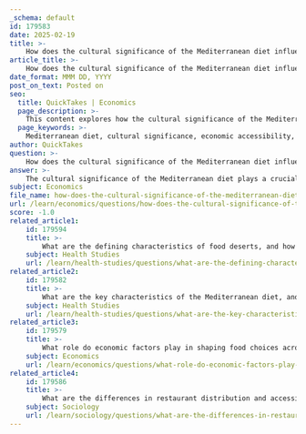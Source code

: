 ```yaml
---
_schema: default
id: 179583
date: 2025-02-19
title: >-
    How does the cultural significance of the Mediterranean diet influence its economic accessibility?
article_title: >-
    How does the cultural significance of the Mediterranean diet influence its economic accessibility?
date_format: MMM DD, YYYY
post_on_text: Posted on
seo:
  title: QuickTakes | Economics
  page_description: >-
    This content explores how the cultural significance of the Mediterranean diet influences its economic accessibility, highlighting the impact of social class and food perception on dietary choices.
  page_keywords: >-
    Mediterranean diet, cultural significance, economic accessibility, social class, food perception, food deserts, health benefits, fresh produce, status symbol, dietary choices, nutritional options, culinary heritage
author: QuickTakes
question: >-
    How does the cultural significance of the Mediterranean diet influence its economic accessibility?
answer: >-
    The cultural significance of the Mediterranean diet plays a crucial role in its economic accessibility, primarily through the interplay of cultural values, social class, and food perception.\n\n1. **Cultural Significance**: The Mediterranean diet is not only recognized for its health benefits but also embodies cultural practices and traditions. It emphasizes fresh, high-quality ingredients such as fruits, vegetables, whole grains, and olive oil, which are often associated with a lifestyle that values health and well-being. This cultural perception elevates the diet as a "good" choice, influencing individuals' aspirations to adopt it, regardless of their economic status.\n\n2. **Economic Accessibility**: Despite its cultural appeal, the economic accessibility of the Mediterranean diet can be limited by social class. Higher-quality ingredients, such as fresh produce and fish, can be more expensive and less accessible in lower-income areas, often referred to as food deserts. These areas lack grocery stores that provide a variety of fresh and nutritious foods, forcing residents to rely on cheaper, processed options that do not align with the Mediterranean diet.\n\n3. **Social Class Influence**: Different social classes perceive food differently. The upper class may have the means to regularly purchase the ingredients necessary for a Mediterranean diet, often associating it with status and health consciousness. In contrast, the working class may find it challenging to afford these foods consistently, leading to a reliance on more affordable, less nutritious options. This disparity creates a gap in the ability to access the Mediterranean diet, despite its cultural significance.\n\n4. **Food Perception and Status**: The Mediterranean diet is often viewed as a status symbol, particularly in upper-class circles where dining experiences may include Michelin star restaurants that feature Mediterranean cuisine. This perception can further alienate lower-income individuals who may feel that such dietary choices are out of reach, both economically and socially.\n\n5. **Cultural Connections to Food**: The cultural connections to food also play a role in how individuals from different social classes relate to the Mediterranean diet. For those who can afford it, the diet may represent a connection to a healthier lifestyle and cultural heritage. However, for those in lower socioeconomic brackets, the inability to access these foods can lead to feelings of exclusion from this cultural narrative.\n\nIn summary, while the Mediterranean diet holds significant cultural value and is associated with health benefits, its economic accessibility is heavily influenced by social class. The disparities in food access, perceptions of food quality, and the status associated with certain diets create barriers that can prevent lower-income individuals from fully embracing the Mediterranean diet, despite its cultural significance.
subject: Economics
file_name: how-does-the-cultural-significance-of-the-mediterranean-diet-influence-its-economic-accessibility.md
url: /learn/economics/questions/how-does-the-cultural-significance-of-the-mediterranean-diet-influence-its-economic-accessibility
score: -1.0
related_article1:
    id: 179594
    title: >-
        What are the defining characteristics of food deserts, and how do they impact access to fresh foods?
    subject: Health Studies
    url: /learn/health-studies/questions/what-are-the-defining-characteristics-of-food-deserts-and-how-do-they-impact-access-to-fresh-foods
related_article2:
    id: 179582
    title: >-
        What are the key characteristics of the Mediterranean diet, and what health benefits are associated with it?
    subject: Health Studies
    url: /learn/health-studies/questions/what-are-the-key-characteristics-of-the-mediterranean-diet-and-what-health-benefits-are-associated-with-it
related_article3:
    id: 179579
    title: >-
        What role do economic factors play in shaping food choices across different social classes?
    subject: Economics
    url: /learn/economics/questions/what-role-do-economic-factors-play-in-shaping-food-choices-across-different-social-classes
related_article4:
    id: 179586
    title: >-
        What are the differences in restaurant distribution and accessibility between fast food and fine dining establishments?
    subject: Sociology
    url: /learn/sociology/questions/what-are-the-differences-in-restaurant-distribution-and-accessibility-between-fast-food-and-fine-dining-establishments
---
```


&nbsp;